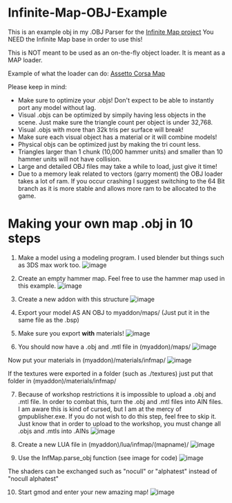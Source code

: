 # Infinite-Map-OBJ-Example
This is an example obj in my .OBJ Parser for the [Infinite Map project](https://github.com/Mee12345/gmod-infinite-map)
You NEED the Infinite Map base in order to use this!

This is NOT meant to be used as an on-the-fly object loader. It is meant as a MAP loader.

Example of what the loader can do:
[Assetto Corsa Map](https://youtu.be/79IPC8lSkK4)

Please keep in mind:
- Make sure to optimize your .objs! Don't expect to be able to instantly port any model without lag.
- Visual .objs can be optimized by simpily having less objects in the scene. Just make sure the triangle count per object is under 32,768.
- Visual .objs with more than 32k tris per surface will break!
- Make sure each visual object has a material or it will combine models!
- Physical objs can be optimized just by making the tri count less.
- Triangles larger than 1 chunk (10,000 hammer units) and smaller than 10 hammer units will not have collision.
- Large and detailed OBJ files may take a while to load, just give it time!
- Due to a memory leak related to vectors (garry moment) the OBJ loader takes a lot of ram. If you occur crashing I suggest switching to the 64 Bit branch as it is more stable and allows more ram to be allocated to the game.

# Making your own map .obj in 10 steps
1. Make a model using a modeling program. I used blender but things such as 3DS max work too.
![image](https://user-images.githubusercontent.com/73554599/215301141-5d4da68a-14f8-4e8d-92df-9f102879bdcb.png)

2. Create an empty hammer map. Feel free to use the hammer map used in this example.
![image](https://user-images.githubusercontent.com/73554599/215302472-2bb7d490-4d66-494a-8b6a-a31e85d98608.png)

3. Create a new addon with this structure
![image](https://user-images.githubusercontent.com/73554599/215301349-45ef6cd4-69c2-4216-9cba-b5f3b814e285.png)

4. Export your model AS AN OBJ to myaddon/maps/ (Just put it in the same file as the .bsp)

5. Make sure you export __with__ materials!
![image](https://user-images.githubusercontent.com/73554599/215304471-a9278c18-ed9d-4ef4-b4ac-5b63fbe8f4e5.png)

6. You should now have a .obj and .mtl file in (myaddon)/maps/
![image](https://user-images.githubusercontent.com/73554599/215302510-d89a1c33-01ca-454d-8fa4-688ebc212d78.png)

Now put your materials in (myaddon)/materials/infmap/ 
![image](https://user-images.githubusercontent.com/73554599/215345787-43e28adf-e8fa-4a70-9ee2-185ebeacadf7.png)

If the textures were exported in a folder (such as ./textures) just put that folder in (myaddon)/materials/infmap/

7. Because of workshop restrictions it is impossible to upload a .obj and .mtl file. In order to combat this, turn the .obj and .mtl files into AIN files.
I am aware this is kind of cursed, but I am at the mercy of gmpublisher.exe.
If you do not wish to do this step, feel free to skip it. Just know that in order to upload to the workshop, you must change all .objs and .mtls into .AINs
![image](https://user-images.githubusercontent.com/73554599/215301558-9bff9bd4-1087-4bee-8e9c-220b17b90908.png)

8. Create a new LUA file in (myaddon)/lua/infmap/(mapname)/
![image](https://user-images.githubusercontent.com/73554599/215302627-7b801cc5-cc74-4e88-a8cf-e55fa1772c30.png)

9. Use the InfMap.parse_obj function (see image for code)
![image](https://user-images.githubusercontent.com/73554599/215302636-573d6d5d-56f1-4535-9919-9c5b6d2429a4.png)

The shaders can be exchanged such as "nocull" or "alphatest" instead of "nocull alphatest"

10. Start gmod and enter your new amazing map!
![image](https://user-images.githubusercontent.com/73554599/215302667-6ea76fca-6394-4197-94bb-66fadbc46ff8.png)
